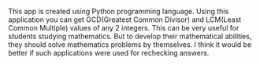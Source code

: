 This app is created using Python programming language. Using this application you can get GCD(Greatest Common Divisor) and LCM(Least Common Multiple) values ​​of any 2 integers. This can be very useful for students studying mathematics. But to develop their mathematical abilities, they should solve mathematics problems by themselves. I think it would be better if such applications were used for rechecking answers.
